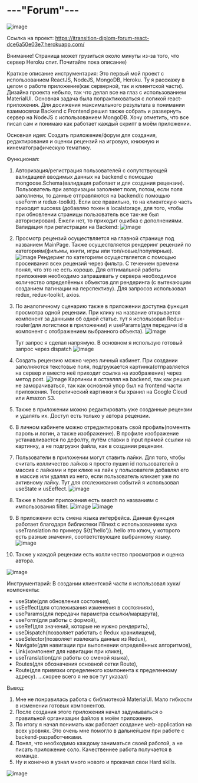 # ---"Forum"---

![image](https://github.com/Aleksandr-Khokhrin/MyForumApp_react-front/assets/147053338/539b78e8-1101-4244-a7cf-6e9b557bcc4c)


Ссылка на проект: https://itransition-diplom-forum-react-dce6a50e03e7.herokuapp.com/

Внимание! Страница может грузиться около минуты из-за того, что сервер Heroku спит. Почитайте пока описание)

Краткое описание инструментария:
Это первый мой проект с использованием ReactJS, NodeJS, MongoDB, Heroku. Ту я расскажу в целом о работе приложение(как серверной, так и клиентской части).
Дизайна проекта небыло, так что делал все на глаз с использованием MaterialUI. Основная задача была попрактиковаться с логикой react-приложения.
Для досижения максимального результата в понимании взаимосвязи Backend с Frontend решил также собрать и развернуть сервер на NodeJS с использованием MongoDB.
Хочу отметить, что все писал сам и понимаю как работает каждый скрипт в моём приложении. 

Основная идея:
Создать приложение/форум для создания, редактирования и оценки рецензий на игровую, книжную и кинематографическую тематику. 

Функционал:
1. Авторизация/регистрация пользователей с сопутствующей валидацией вводимых данных на backend с помощью mongoose.Schema(валидация работает и для создания рецензии). 
Пользователь при авторизации заполняет поля, потом, если поля заполнены, то данные отправляются на backend(с помощью useForm и redux-toolkit). Если все правильно, то на клиентскую часть приходит success (добавляю токен в localstorage, для того, чтобы при обновлении страницы пользователь все так-же был авторизирован). Ежели нет, то приходит ошибка с дополнениями.
Валидация при регистрации на Backend:
![image](https://github.com/Aleksandr-Khokhrin/MyForumApp_react-front/assets/147053338/770c01cd-719d-4ab6-bb8e-ff36dac44d3a)
3. Просмотр рецензий осуществляется на главной странице под названием MainPage. Также осуществляется рендеринг рецензий по категориям(фильмы, книги, игры или топ/новые/популярные). 
![image](https://github.com/Aleksandr-Khokhrin/MyForumApp_react-front/assets/147053338/bceaafca-12ff-4663-8d1d-321132ccd612)
Рендеринг по категориям осуществляется с помощью просеивания всех рецензий через фильтр. С течением времени понял, что это не есть хорошо. Для оптимальной работы приложения необходимо запрашивать у сервера необходимое количество определённых объектов для рендеринга (с вытекающим созданием пагинации на перспективу). Для запросов использовал redux, redux-toolkit, axios. 
4. По аналогичному сценарию также в приложении доступна функция просмотра одной рецензии. При клику на название открывается компонент за данными об одной статье. 
тут я использовал Redux-router(для логистики в приложении) и useParams(для передачи id в компонент с отображением выбранного объекта).
![image](https://github.com/Aleksandr-Khokhrin/MyForumApp_react-front/assets/147053338/79a6d46a-2b95-43d9-b3d9-5403d53fbaf2)

   Тут запрос я сделал напрямую. В основном я использую готовый запрос через dispatch
   ![image](https://github.com/Aleksandr-Khokhrin/MyForumApp_react-front/assets/147053338/7c20f754-7058-43c3-a5c1-edfde2c0dfba)

5. Создать рецензию можно через личный кабинет. При создании заполняются текстовые поля, подгружается картинка(отправляется на сервер и вместо неё приходит ссылка на изображение) через метод post.
![image](https://github.com/Aleksandr-Khokhrin/MyForumApp_react-front/assets/147053338/2491698b-66d0-4b8c-ab76-cb9822c05e43)
Картинки я оставлял на backend, так как решил не заморачиваться, так как основной упор был на frontend части приложения. Теоретический картинки я бы хранил на Google Cloud или Amazon S3.
6. Также в приложении можно редактировать уже созданные рецензии и удалять их. Доступ есть только у автора рецензии.
7. В личном кабинете можно отредактировать свой профиль(поменять пароль и логин, а также изображение).
В профиле изображение устанавливается по дефолту, путём ставки в input прямой ссылки на картинку, а не подгрузки файла, как в создании рецензии.
8. Пользователи в приложении могут ставить лайки. Для того, чтобы считать колличество лайков я просто пушил id пользователей в массив с лайками и при клике на лайк у пользователя добавлял его в массив или удалял из него, если пользователь кликает уже по активному лайку. Тут для отслеживания событий я использовал useState и usEeffect.
![image](https://github.com/Aleksandr-Khokhrin/MyForumApp_react-front/assets/147053338/c5992e30-88b6-4f3c-85aa-a1a04aa53783)
9. Также в header приложения есть search по названиям с импользования filter.
![image](https://github.com/Aleksandr-Khokhrin/MyForumApp_react-front/assets/147053338/3467a939-b677-4cb2-a65e-cebead15c8be)
![image](https://github.com/Aleksandr-Khokhrin/MyForumApp_react-front/assets/147053338/8a84ec0d-fe29-4b39-8b31-3a30b0e69866)
10. В приложении есть смена языка интерфейса. Данная функция работает благодаря библиотеки i18next с использованием хука useTranslation по примеру ${t('hello')}. hello это ключ, у которого есть разные значения, соответствующие выбранному языку.
![image](https://github.com/Aleksandr-Khokhrin/MyForumApp_react-front/assets/147053338/2f045352-8567-4c4f-832d-f9fbe5b7fb32)
11. Также у каждой рецензии есть колличество просмотров и оценка автора.

![image](https://github.com/Aleksandr-Khokhrin/MyForumApp_react-front/assets/147053338/a4535184-42b0-42d9-8b94-4f3118805292)

Инструментарий:
В создании клиентской части я использовал хуки/компоненты: 
- useState(для обновления состояния), 
- usEeffect(для отслеживания изменения в состояниях), 
- useParams(для передачи параметра ссылки/маршрута),
- useForm(для работы с формой),
- useRef(для значений, которые не нужно рендерить),  
- useDispatch(позволяет работать с Redux хранилищем), 
- useSelector(позволяет извлекать данные из Redux), 
- Navigate(для навигации при выполнении определённых алгоритмов), 
- Link(компонент для навигации при клике), 
- useTranslation(для работы со сменой языка), 
- Routes(для обозначения основной сетки Route), 
- Route(для привязки определеного компонента к пределенному адресу). 
...скорее всего я не все тут указал)

Вывод: 
1. Мне не понравилась работа с библиотекой MaterialUI. Мало гибкости в изменении готовых компонентов. 
2. После создания этого приложения начал задумываться о правильной организации файлов в моём приложении. 
3. По итогу я начал понимать как работает создание web-application на всех уровнях. Это очень мне помогло в дальнейшем при работе с backend-разработчиками.
4. Понял, что необходимо каждому заниматься своей работой, а не писать приложение соло. Качественнее работа получается в команде. 
5. Ну и конечно я узнал много нового и прокачал свои Hard skills. 

![image](https://github.com/Aleksandr-Khokhrin/MyForumApp_react-front/assets/147053338/d1421d97-c486-45f4-b34f-5faede758ca4)



